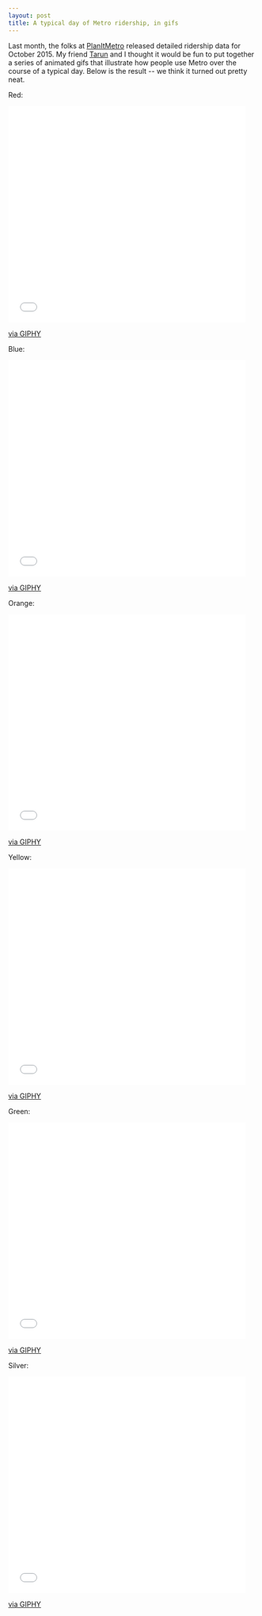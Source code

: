 ```yaml
--- 
layout: post 
title: A typical day of Metro ridership, in gifs 
---
```


Last month, the folks at [PlanItMetro](http://planitmetro.com/2016/03/14/metrorail-ridership-data-download-october-2015/) released detailed ridership data for October 2015. My friend [Tarun](https://www.linkedin.com/in/tarun90) and I thought it would be fun to put together a series of animated gifs that illustrate how people use Metro over the course of a typical day. Below is the result -- we think it turned out pretty neat.

Red:
<iframe src="//giphy.com/embed/xT1XGZgCpXnV3NeZ0c" width="480" height="436" frameBorder="0" class="giphy-embed" allowFullScreen></iframe><p><a href="https://giphy.com/gifs/xT1XGZgCpXnV3NeZ0c">via GIPHY</a></p>

Blue:
<iframe src="//giphy.com/embed/3o6ozsAKYLoMzP4MDu" width="480" height="436" frameBorder="0" class="giphy-embed" allowFullScreen></iframe><p><a href="https://giphy.com/gifs/3o6ozsAKYLoMzP4MDu">via GIPHY</a></p>

Orange: 
<iframe src="//giphy.com/embed/xT1XGRMs2SR9gzYZwY" width="480" height="436" frameBorder="0" class="giphy-embed" allowFullScreen></iframe><p><a href="https://giphy.com/gifs/xT1XGRMs2SR9gzYZwY">via GIPHY</a></p>

Yellow:
<iframe src="//giphy.com/embed/xT1XGS1ILlw2I5moNy" width="480" height="436" frameBorder="0" class="giphy-embed" allowFullScreen></iframe><p><a href="https://giphy.com/gifs/xT1XGS1ILlw2I5moNy">via GIPHY</a></p>

Green:
<iframe src="//giphy.com/embed/xT1XGQoSMcCo7xz1kc" width="480" height="436" frameBorder="0" class="giphy-embed" allowFullScreen></iframe><p><a href="https://giphy.com/gifs/xT1XGQoSMcCo7xz1kc">via GIPHY</a></p>

Silver:
<iframe src="//giphy.com/embed/3o6ozEWXNEZOXKVFf2" width="480" height="436" frameBorder="0" class="giphy-embed" allowFullScreen></iframe><p><a href="https://giphy.com/gifs/3o6ozEWXNEZOXKVFf2">via GIPHY</a></p>